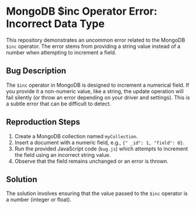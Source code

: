 # MongoDB $inc Operator Error: Incorrect Data Type

This repository demonstrates an uncommon error related to the MongoDB `$inc` operator.  The error stems from providing a string value instead of a number when attempting to increment a field.

## Bug Description
The `$inc` operator in MongoDB is designed to increment a numerical field. If you provide it a non-numeric value, like a string, the update operation will fail silently (or throw an error depending on your driver and settings).  This is a subtle error that can be difficult to detect.

## Reproduction Steps
1. Create a MongoDB collection named `myCollection`.
2. Insert a document with a numeric field, e.g., `{" _id": 1, "field": 0}`.
3. Run the provided JavaScript code (`bug.js`) which attempts to increment the field using an incorrect string value.
4. Observe that the field remains unchanged or an error is thrown.

## Solution
The solution involves ensuring that the value passed to the `$inc` operator is a number (integer or float).